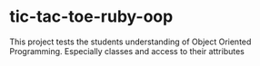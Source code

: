 # tic-tac-toe-ruby-oop
This project tests the students understanding of Object Oriented Programming. Especially classes and access to their attributes
